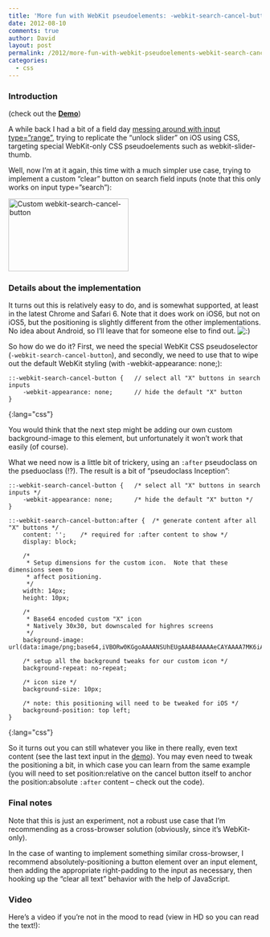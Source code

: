 ```yaml
---
title: 'More fun with WebKit pseudoelements: -webkit-search-cancel-button (or: Pseudoclass Inception)'
date: 2012-08-10
comments: true
author: David
layout: post
permalink: /2012/more-fun-with-webkit-pseudoelements-webkit-search-cancel-button-or-pseudoclass-inception
categories:
  - css
---
```

### Introduction

(check out the **[Demo][1]**)

A while back I had a bit of a field day [messing around with input type=&#8221;range&#8221;][2], trying to replicate the &#8220;unlock slider&#8221; on iOS using CSS, targeting special WebKit-only CSS pseudoelements such as webkit-slider-thumb.

Well, now I&#8217;m at it again, this time with a much simpler use case, trying to implement a custom &#8220;clear&#8221; button on search field inputs (note that this only works on input type=&#8221;search&#8221;):

[<img src="http://davidbcalhoun.com/wp-content/uploads/2012/08/custom-webkit-search-cancel-button.png" alt="Custom webkit-search-cancel-button" title="Custom webkit-search-cancel-button" width="239" height="145" class="aligncenter size-full wp-image-914" />][1]

### Details about the implementation

It turns out this is relatively easy to do, and is somewhat supported, at least in the latest Chrome and Safari 6. Note that it does work on iOS6, but not on iOS5, but the positioning is slightly different from the other implementations. No idea about Android, so I&#8217;ll leave that for someone else to find out. <img src='http://davidbcalhoun.com/wp-includes/images/smilies/icon_smile.gif' alt=':)' class='wp-smiley' /> 

So how do we do it? First, we need the special WebKit CSS pseudoselector (``-webkit-search-cancel-button``), and secondly, we need to use that to wipe out the default WebKit styling (with -webkit-appearance: none;):

    ::-webkit-search-cancel-button {   // select all "X" buttons in search inputs
        -webkit-appearance: none;      // hide the default "X" button
    }
{:lang="css"}

You would think that the next step might be adding our own custom background-image to this element, but unfortunately it won&#8217;t work that easily (of course).

What we need now is a little bit of trickery, using an ``:after`` pseudoclass on the pseduoclass (!?). The result is a bit of &#8220;pseudoclass Inception&#8221;:

    ::-webkit-search-cancel-button {   /* select all "X" buttons in search inputs */
        -webkit-appearance: none;      /* hide the default "X" button */
    }

    ::-webkit-search-cancel-button:after {  /* generate content after all "X" buttons */
        content: '';    /* required for :after content to show */
        display: block;

        /*
         * Setup dimensions for the custom icon.  Note that these dimensions seem to
         * affect positioning.
         */
        width: 14px;
        height: 10px;
        
        /*
         * Base64 encoded custom "X" icon
         * Natively 30x30, but downscaled for highres screens
         */
        background-image: url(data:image/png;base64,iVBORw0KGgoAAAANSUhEUgAAAB4AAAAeCAYAAAA7MK6iAAAAn0lEQVR42u3UMQrDMBBEUZ9WfQqDmm22EaTyjRMHAlM5K+Y7lb0wnUZPIKHlnutOa+25Z4D++MRBX98MD1V/trSppLKHqj9TTBWKcoUqffbUcbBBEhTjBOV4ja4l4OIAZThEOV6jHO8ARXD+gPPvKMABinGOrnu6gTNUawrcQKNCAQ7QeTxORzle3+sDfjJpPCqhJh7GixZq4rHcc9l5A9qZ+WeBhgEuAAAAAElFTkSuQmCC);

        /* setup all the background tweaks for our custom icon */
        background-repeat: no-repeat;

        /* icon size */
        background-size: 10px;

        /* note: this positioning will need to be tweaked for iOS */
        background-position: top left;
    }
{:lang="css"}

So it turns out you can still whatever you like in there really, even text content (see the last text input in the [demo][1]). You may even need to tweak the positioning a bit, in which case you can learn from the same example (you will need to set position:relative on the cancel button itself to anchor the position:absolute ``:after`` content &#8211; check out the code).

### Final notes

Note that this is just an experiment, not a robust use case that I&#8217;m recommending as a cross-browser solution (obviously, since it&#8217;s WebKit-only).

In the case of wanting to implement something similar cross-browser, I recommend absolutely-positioning a button element over an input element, then adding the appropriate right-padding to the input as necessary, then hooking up the &#8220;clear all text&#8221; behavior with the help of JavaScript.

### Video

Here&#8217;s a video if you&#8217;re not in the mood to read (view in HD so you can read the text!):

 [1]: http://davidbcalhoun.com/a/webkit-search-cancel-button.html
 [2]: http://davidbcalhoun.com/2011/implementing-iphone-slider-unlock-with-input-type-range